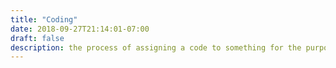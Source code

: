 ```yaml
---
title: "Coding"
date: 2018-09-27T21:14:01-07:00
draft: false
description: the process of assigning a code to something for the purposes of classification or identification.
---
```


